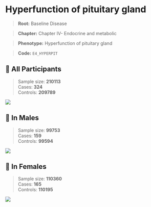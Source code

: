 # Hyperfunction of pituitary gland

> **Root:** Baseline Disease  

> **Chapter:** Chapter IV- Endocrine and metabolic  

> **Phenotype:** Hyperfunction of pituitary gland  

> **Code:** `E4_HYPERPIT`

## 🧪 All Participants  
> Sample size: **210113**  
> Cases: **324**  
> Controls: **209789**
<img src="/Disease/Figures/ALL/Incidence/E4_HYPERPIT.png"/>
<CsvTable src="/public/Disease/Data/ALL/Incidence/COX_E4_HYPERPIT.csv" label="🔍 View full results" />

## 👨 In Males  
> Sample size: **99753**  
> Cases: **159**  
> Controls: **99594**
<img src="/Disease/Figures/Male/Incidence/E4_HYPERPIT.png"/>
<CsvTable src="/public/Disease/Data/Male/Incidence/COX_E4_HYPERPIT.csv" label="🔍 View full results" />

## 👩 In Females  
> Sample size: **110360**  
> Cases: **165**  
> Controls: **110195**
<img src="/Disease/Figures/Female/Incidence/E4_HYPERPIT.png"/>
<CsvTable src="/public/Disease/Data/Female/Incidence/COX_E4_HYPERPIT.csv" label="🔍 View full results" />
